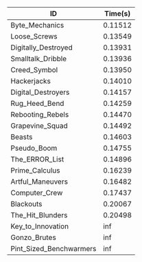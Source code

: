 |ID|Time(s)|
|-|-|
|Byte_Mechanics|0.11512|
|Loose_Screws|0.13549|
|Digitally_Destroyed|0.13931|
|Smalltalk_Dribble|0.13936|
|Creed_Symbol|0.13950|
|Hackerjacks|0.14010|
|Digital_Destroyers|0.14157|
|Rug_Heed_Bend|0.14259|
|Rebooting_Rebels|0.14470|
|Grapevine_Squad|0.14492|
|Beasts|0.14603|
|Pseudo_Boom|0.14755|
|The_ERROR_List|0.14896|
|Prime_Calculus|0.16239|
|Artful_Maneuvers|0.16482|
|Computer_Crew|0.17437|
|Blackouts|0.20067|
|The_Hit_Blunders|0.20498|
|Key_to_Innovation|inf|
|Gonzo_Brutes|inf|
|Pint_Sized_Benchwarmers|inf|
